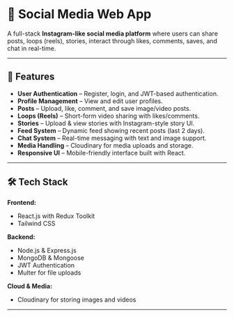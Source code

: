# 📱 Social Media Web App

A full-stack **Instagram-like social media platform** where users can share posts, loops (reels), stories, interact through likes, comments, saves, and chat in real-time.

---

## 🚀 Features

- **User Authentication** – Register, login, and JWT-based authentication.
- **Profile Management** – View and edit user profiles.
- **Posts** – Upload, like, comment, and save image/video posts.
- **Loops (Reels)** – Short-form video sharing with likes/comments.
- **Stories** – Upload & view stories with Instagram-style story UI.
- **Feed System** – Dynamic feed showing recent posts (last 2 days).
- **Chat System** – Real-time messaging with text and image support.
- **Media Handling** – Cloudinary for media uploads and storage.
- **Responsive UI** – Mobile-friendly interface built with React.

---

## 🛠️ Tech Stack

**Frontend:**
- React.js with Redux Toolkit
- Tailwind CSS

**Backend:**
- Node.js & Express.js
- MongoDB & Mongoose
- JWT Authentication
- Multer for file uploads

**Cloud & Media:**
- Cloudinary for storing images and videos

---


